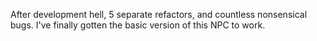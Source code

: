 After development hell, 5 separate refactors, and countless nonsensical bugs. I've finally gotten the basic version of this NPC to work.